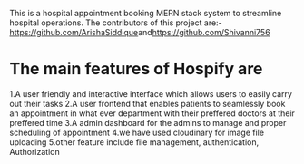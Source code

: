 This is a hospital appointment booking MERN stack system to streamline hospital operations.
The contributors of this project are:-
<https://github.com/ArishaSiddique>and<https://github.com/Shivanni756>


# **The main features of Hospify are**
1.A user friendly and interactive interface which allows users to easily carry out their tasks
2.A user frontend that enables patients to seamlessly book an appointment in what ever department with their preffered doctors at their preffered time
3.A admin dashboard for the admins to manage and proper scheduling of appointment 
4.we have used cloudinary for image file uploading 
5.other feature include file management, authentication, Authorization 
